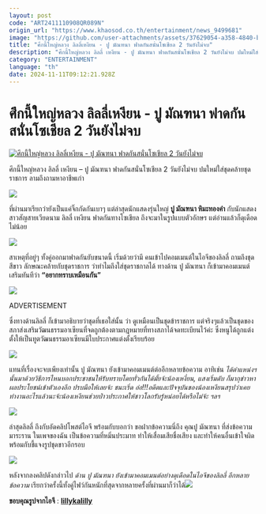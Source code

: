 ```yaml
---
layout: post
code: "ART2411110908QR089N"
origin_url: "https://www.khaosod.co.th/entertainment/news_9499681"
image: "https://github.com/user-attachments/assets/37629054-a358-4840-bb32-b47d768aa12b"
title: "ศึกนี้ใหญ่หลวง ลิลลี่เหงียน - ปู มัณฑนา ฟาดกันสนั่นโซเชียล 2 วันยังไม่จบ"
description: "ศึกนี้ใหญ่หลวง ลิลลี่ เหงียน - ปู มัณฑนา ฟาดกันสนั่นโซเชียล 2 วันยังไม่จบ ปมใหม่ใส่ชุดคล้ายชุดราชการ ลามถึงถามหาอาชีพเก่า"
category: "ENTERTAINMENT"
language: "th"
date: 2024-11-11T09:12:21.928Z
---
```


# ศึกนี้ใหญ่หลวง ลิลลี่เหงียน - ปู มัณฑนา ฟาดกันสนั่นโซเชียล 2 วันยังไม่จบ

[![ศึกนี้ใหญ่หลวง ลิลลี่เหงียน - ปู มัณฑนา ฟาดกันสนั่นโซเชียล 2 วันยังไม่จบ](https://www.khaosod.co.th/wpapp/uploads/2024/11/poo11.jpg "ศึกนี้ใหญ่หลวง ลิลลี่เหงียน - ปู มัณฑนา ฟาดกันสนั่นโซเชียล 2 วันยังไม่จบ")](https://www.khaosod.co.th/wpapp/uploads/2024/11/poo11.jpg)

ศึกนี้ใหญ่หลวง ลิลลี่ เหงียน – ปู มัณฑนา ฟาดกันสนั่นโซเชียล 2 วันยังไม่จบ ปมใหม่ใส่ชุดคล้ายชุดราชการ ลามถึงถามหาอาชีพเก่า

![](https://www.khaosod.co.th/wpapp/uploads/2024/11/Snapinsta.app_464646650_18316130983087406_8656125520198686328_n_1080.jpg)

ที่ผ่านมาเรียกว่ายังเป็นแค่จิ๊กกัดกันเบาๆ แต่ล่าสุดนักแสดงรุ่นใหญ่ **ปู มัณฑนา หิมะทองคำ** กับนักแสดงสาวสัญสายเวียดนาม ลิลลี่ เหงียน ฟาดกันทางโซเชียล ถึงจะมาในรูปแบบตัวอักษร แต่อ่านแล้วก็ดุเดือดไม่น้อย

![](https://www.khaosod.co.th/wpapp/uploads/2024/11/pa.jpg)

สาเหตุที่อยู่ๆ ทั้งคู่ออกมาฟาดกันยับขนาดนี้ เริ่มด้วยว่ามี คนเข้าไปคอมเมนต์ในไอจีของลิลลี่ ถามถึงชุดสีขาว ลักษณะคล้ายกับชุดราชการ ว่าทำไมถึงใส่ชุดราชกาลได้ ทางด้าน ปู มัณฑนา ก็เข้ามาคอมเมนต์เสริมทันทีว่า **“อยากทราบเหมือนกัน”**

![](https://www.khaosod.co.th/wpapp/uploads/2024/11/S__43458656_0.jpg)

ADVERTISEMENT

ซึ่งทางด้านลิลลี่ ก็เข้ามาอธิบายว่าชุดที่เธอใส่นั้น ว่า ดูเหมือนเป็นชุดข้าราชการ แต่จริงๆแล้วเป็นชุดของสภาส่งเสริมวัฒนธรรมอาเซียนที่จดถูกต้องตามกฎหมายที่ทางสภาได้จดทะเบียนไว้ค่ะ ซึ่งหนูได้ถูกแต่งตั้งให้เป็นทูตวัฒนธรรมอาเซียนมีใบประกาศแต่งตั้งเรียบร้อย

![](https://www.khaosod.co.th/wpapp/uploads/2024/11/Screenshot-2024-11-11-142407.png)

แทนที่เรื่องจะจบเพียงเท่านั้น ปู มัณฑนา ยังเข้ามาคอมเมนต์ต่ออีกหลายข้อความ อาทิเช่น _ได้ตำแหน่งฯนั้นมาด้วยวิธีการไหนบอกประชาชนให้รับทราบโดยทั่วกันได้มั้ยจ้ะน้องเหงี่ยน, แสงเริ่มดับ ก็มากุข่าวหาผลประโยชน์เข้าตัวเองอีก ปรบมือให้เลยจ้ะ ชนะเริ่ด อ่อ!!!อดีตและปัจจุบันของน้องเหงียนสรุปว่าเคยทำงานอะไรแล้วนะจ้ะน้องเหงียนช่วยป่าวประกาศให้ชาวโลกรับรู้หน่อยได้หรือไม่จ้ะ ฯลฯ_

![](https://www.khaosod.co.th/wpapp/uploads/2024/11/S__41853047_0.jpg)

ล่าสุดลิลลี่ ถึงกับอัดคลิปโพสต์ไอจี พร้อมกับบอกว่า ขอฝากข้อความนี่ถึง คุณปู มัณฑนา ที่ส่งข้อความมาระราน ในเพจของฉัน เป็นข้อความที่หมิ่นประมาท ทำให้เสื่อมเสียชื่อเสียง และทำให้คนอื่นเข้าใจผิด พร้อมกับชี้แจงรูปชุดขาวอีกรอบ

![](https://www.khaosod.co.th/wpapp/uploads/2024/11/Screenshot-2024-11-11-140548.png)

หลังจากลงคลิปดังกล่าวไป _ด้าน ปู มัณฑนา ยังเข้ามาคอมเมนต์อย่างดุเดือดในไอจีของลิลลี่ อีกหลายข้อความ_ เรียกว่าครั้งนี้ทั้งคู่ไฟว์กันหนักที่สุดจากหลายครั้งที่ผ่านมาก็ว่าได้![](https://www.khaosod.co.th/wpapp/uploads/2024/11/Screenshot-2024-11-11-121343.png)



**ขอบคุณรูปจากไอจี** : [**lillykalilly**](https://www.instagram.com/lillykalilly/?e=392da5b8-b07c-4aa8-9030-902d8097d0f2&g=5)